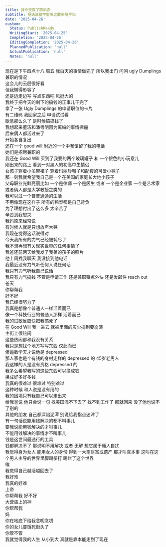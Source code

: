 ```yaml
---
title: 我今天穿了防风衣
subtitle: 把话说给宇宙听之散步随手记
date: '2025-04-26'
custom:
  Status: PublishReady
  WritingStart: '2025-04-25'
  Completion: '2025-04-26'
  EditingCompletion: '2025-04-26'
  PlannedPublication: 'null'
  ActualPublication: 'null'
  Notes: 'null'
---    
```

现在是下午四点十八 周五 我白天的事情做完了 所以我出门 问问 ugly Dumplings 兼职的情况  
这会儿的云层很好看  
但我懒得形容了    
还是边走边写 写点东西吧 风挺大的     
我终于把今天的剩下的搞钱的正事儿干完了    
拿了一张 Ugly Dumplings 的申请职位的卡片  
有二维码 我回家之后 申请试试看  
歇息那么久了 是时候搞搞钱了    
我想起来董洁和潘粤明因为离婚的事情撕逼  
后来俩人都活过来了  
开始各自复出    
还在一个 good will 附近的一个中餐馆留了我的电话  
她们是招聘兼职的    
我还在 Good Will 买到了我要的两个玻璃罐子 和 一个银色的小玩意儿    
刚出来的路上 看到一对黑人的初高中生情侣  
女孩子穿着小吊带裙子 穿着玛丽珍鞋子和配套的可爱小袜子  
那一刻我就希望我自己是一个在美国的家庭长大地小孩子  
父母职业光鲜亮丽比如 一个是律师 一个是医生 或者 一个是企业家 一个是艺术家 或者俩人都是大学教授之类的  
我可以过一个普普通通的生活    
不用像现在这样子 所有的鸭梨都是自己背负  
为了理想付出了这么多 太辛苦了  
辛苦到我想哭    
我妈原来经常说  
有时候人就是只想放声大哭  
我现在觉得这话说得对    
今天我所有的力气已经被耗尽了  
我不想再想有关现实世界的任何事情了    
我爸还前两天给我发了我弟的孩子的照片  
他上周找我聊天 我没接到他电话  
我最近没有力气听任何人说任何话  
我只有力气听我自己说话  
我只有力气搞钱 不管是申请工作 还是兼职赚点外快 还是发邮件 reach out     
苍天  
你帮帮我  
好不好  
我已经很努力了  
我真是想像个普通人一样活着而已  
像一个科技行业的普通人那样 活着而已    
我的过敏反应快把我搞死了  
在 Good Will 我一进去 就被里面的灰尘搞到要崩溃    
主街上很热闹  
这些热闹都和我没有关系    
我只是想找个地方写写东西 仅此而已    
傻逼数学天才说他是 depressed  
那人家也是个有钱的身材走样的 depressed 的 45岁老男人  
我这样的人是没有资格 depressed 的    
我多么希望我写的这些东西可以换成钱  
换成好多好多钱    
我真的很难过 很难过 特别难过    
这种时候 和人说是没有用的  
我的困境只有我自己可以走出来    
给我爸说 他只会说一句 找美国混不下去了 找不到工作了 那就回来 没了他也说不了别的  
其他的朋友 自己都深陷泥潭 别说给我指点迷津了    
有一句话说能用钱解决的都不叫事儿  
要我说能用钱解决的才叫事儿  
不能用钱解决的事情才不叫事儿  
钱是这世间最通行的工具  
钱都解决不了 那说明不用解决 或者 无解 想它属于庸人自扰    
我觉得身为女人 能用女人的身份 得到一大笔财富或遗产 那才叫真本事 这叫在这个男人主导的世界里脚踢拳打 踢烂了这个世界    
唉  
我觉得自己越活越回去了  
我好难  
我真的好难    
上帝  
你帮帮我 好不好    
大营庙上的神  
你帮帮我    
妈  
你在地底下给我念叨念叨  
你的女儿要饿死街头了  
你管不管    
我就觉得我的人生 从小到大 真就是靠本能走到了现在     

